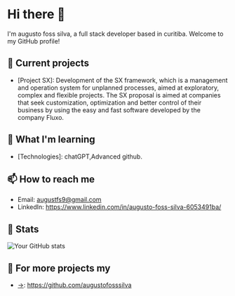 # Hi there 👋

I'm augusto foss silva, a full stack developer based in curitiba. Welcome to my GitHub profile!

## 🔭 Current projects

- [Project SX]: Development of the SX framework, which is a management and operation system for unplanned processes, aimed at exploratory, complex and flexible projects. The SX proposal is aimed at companies that seek customization, optimization and better control of their business by using the easy and fast software developed by the company Fluxo.

## 🌱 What I'm learning

- [Technologies]: chatGPT,Advanced github.

## 📫 How to reach me

- Email: augustfs9@gmail.com
- LinkedIn: https://www.linkedin.com/in/augusto-foss-silva-6053491ba/

## 👀 Stats

![Your GitHub stats](https://github-readme-stats.vercel.app/api?username=augusto-fs&show_icons=true)

## 📝 For more projects my

- [->](link): https://github.com/augustofosssilva
